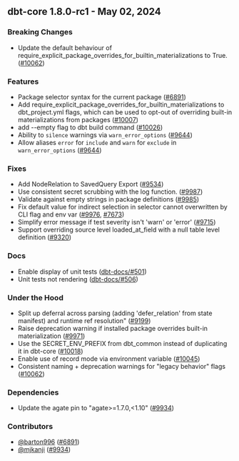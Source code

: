## dbt-core 1.8.0-rc1 - May 02, 2024

### Breaking Changes

- Update the default behaviour of require_explicit_package_overrides_for_builtin_materializations to True. ([#10062](https://github.com/dbt-labs/dbt-core/issues/10062))

### Features

- Package selector syntax for the current package ([#6891](https://github.com/dbt-labs/dbt-core/issues/6891))
- Add require_explicit_package_overrides_for_builtin_materializations to dbt_project.yml flags, which can be used to opt-out of overriding built-in materializations from packages ([#10007](https://github.com/dbt-labs/dbt-core/issues/10007))
- add --empty flag to dbt build command ([#10026](https://github.com/dbt-labs/dbt-core/issues/10026))
- Ability to `silence` warnings via `warn_error_options` ([#9644](https://github.com/dbt-labs/dbt-core/issues/9644))
- Allow aliases `error` for `include` and `warn` for `exclude` in `warn_error_options` ([#9644](https://github.com/dbt-labs/dbt-core/issues/9644))

### Fixes

- Add NodeRelation to SavedQuery Export ([#9534](https://github.com/dbt-labs/dbt-core/issues/9534))
- Use consistent secret scrubbing with the log function. ([#9987](https://github.com/dbt-labs/dbt-core/issues/9987))
- Validate against empty strings in package definitions ([#9985](https://github.com/dbt-labs/dbt-core/issues/9985))
- Fix default value for indirect selection in selector cannot overwritten by CLI flag and env var ([#9976](https://github.com/dbt-labs/dbt-core/issues/9976), [#7673](https://github.com/dbt-labs/dbt-core/issues/7673))
- Simplify error message if test severity isn't 'warn' or 'error' ([#9715](https://github.com/dbt-labs/dbt-core/issues/9715))
- Support overriding source level loaded_at_field with a null table level definition ([#9320](https://github.com/dbt-labs/dbt-core/issues/9320))

### Docs

- Enable display of unit tests ([dbt-docs/#501](https://github.com/dbt-labs/dbt-docs/issues/501))
- Unit tests not rendering ([dbt-docs/#506](https://github.com/dbt-labs/dbt-docs/issues/506))

### Under the Hood

- Split up deferral across parsing (adding 'defer_relation' from state manifest) and runtime ref resolution" ([#9199](https://github.com/dbt-labs/dbt-core/issues/9199))
- Raise deprecation warning if installed package overrides built-in materialization ([#9971](https://github.com/dbt-labs/dbt-core/issues/9971))
- Use the SECRET_ENV_PREFIX from dbt_common instead of duplicating it in dbt-core ([#10018](https://github.com/dbt-labs/dbt-core/issues/10018))
- Enable use of record mode via environment variable ([#10045](https://github.com/dbt-labs/dbt-core/issues/10045))
- Consistent naming + deprecation warnings for "legacy behavior" flags ([#10062](https://github.com/dbt-labs/dbt-core/issues/10062))

### Dependencies

- Update the agate pin to "agate>=1.7.0,<1.10" ([#9934](https://github.com/dbt-labs/dbt-core/issues/9934))

### Contributors
- [@barton996](https://github.com/barton996) ([#6891](https://github.com/dbt-labs/dbt-core/issues/6891))
- [@mjkanji](https://github.com/mjkanji) ([#9934](https://github.com/dbt-labs/dbt-core/issues/9934))
